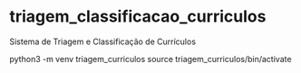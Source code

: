 # triagem_classificacao_curriculos

Sistema de Triagem e Classificação de Currículos

python3 -m venv triagem_curriculos
source triagem_curriculos/bin/activate

